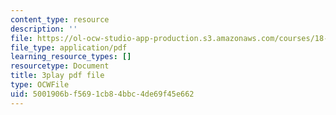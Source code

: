 ```yaml
---
content_type: resource
description: ''
file: https://ol-ocw-studio-app-production.s3.amazonaws.com/courses/18-01sc-single-variable-calculus-fall-2010/5001906bf5691cb84bbc4de69f45e662_4sTKcvYMNxk.pdf
file_type: application/pdf
learning_resource_types: []
resourcetype: Document
title: 3play pdf file
type: OCWFile
uid: 5001906b-f569-1cb8-4bbc-4de69f45e662
---
```

